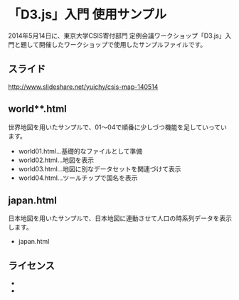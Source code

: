 「D3.js」入門 使用サンプル
======================
2014年5月14日に、東京大学CSIS寄付部門 定例会議ワークショップ「D3.js」入門と題して開催したワークショップで使用したサンプルファイルです。

スライド
------
http://www.slideshare.net/yuichy/csis-map-140514

world**.html
------
世界地図を用いたサンプルで、01〜04で順番に少しづつ機能を足していっています。
* world01.html...基礎的なファイルとして準備
* world02.html...地図を表示
* world03.html...地図に別なデータセットを関連づけて表示
* world04.html...ツールチップで国名を表示

japan.html
------
日本地図を用いたサンプルで、日本地図に連動させて人口の時系列データを表示します。
* japan.html

ライセンス
---------- 
* [地図出典：地球地図日本]: http://www.gsi.go.jp/kankyochiri/gm_jpn.html
* [データ出典：総務省統計局]: http://www.stat.go.jp/index.htm